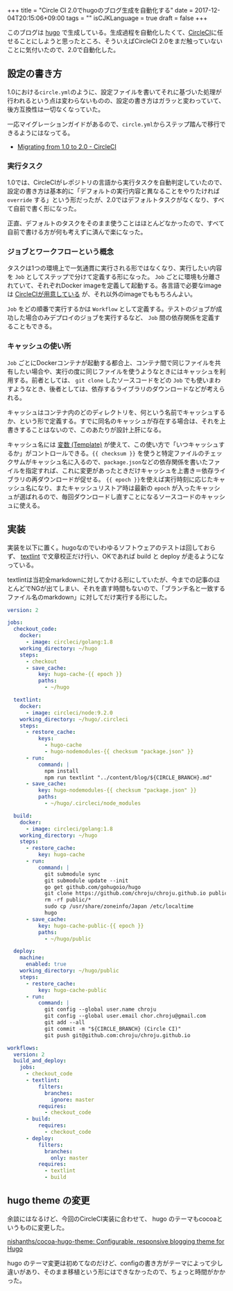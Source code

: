 +++
title = "Circle CI 2.0でhugoのブログ生成を自動化する"
date = 2017-12-04T20:15:06+09:00
tags = ""
isCJKLanguage = true
draft = false
+++

このブログは [hugo](https://gohugo.io/) で生成している。生成過程を自動化したくて、[CircleCI](https://circleci.com/)に任せることにしようと思ったところ、そういえばCircleCI 2.0をまだ触っていないことに気付いたので、2.0で自動化した。

## 設定の書き方

1.0における`circle.yml`のように、設定ファイルを書いてそれに基づいた処理が行われるという点は変わらないものの、設定の書き方はガラッと変わっていて、後方互換性は一切なくなっていた。

一応マイグレーションガイドがあるので、`circle.yml`からステップ踏んで移行できるようにはなってる。

* [Migrating from 1.0 to 2.0 - CircleCI](https://circleci.com/docs/2.0/migrating-from-1-2/)

### 実行タスク

1.0では、CircleCIがレポジトリの言語から実行タスクを自動判定していたので、設定の書き方は基本的に「デフォルトの実行内容と異なることをやりたければ `override` する」という形だったが、2.0ではデフォルトタスクがなくなり、すべて自前で書く形になった。

正直、デフォルトのタスクをそのまま使うことはほとんどなかったので、すべて自前で書ける方が何も考えずに済んで楽になった。

### ジョブとワークフローという概念

タスクは1つの環境上で一気通貫に実行される形ではなくなり、実行したい内容を `Job` としてステップで分けて定義する形になった。 `Job` ごとに環境も分離されていて、それぞれDocker imageを定義して起動する。各言語で必要なimageは [CircleCIが用意している](https://circleci.com/docs/2.0/circleci-images/) が、それ以外のimageでももちろんよい。

`Job` をどの順番で実行するかは `Workflow` として定義する。テストのジョブが成功した場合のみデプロイのジョブを実行するなど、 `Job` 間の依存関係を定義することもできる。

### キャッシュの使い所

`Job` ごとにDockerコンテナが起動する都合上、コンテナ間で同じファイルを共有したい場合や、実行の度に同じファイルを使うようなときにはキャッシュを利用する。前者としては、 `git clone` したソースコードをどの `Job` でも使いまわすようなとき、後者としては、依存するライブラリのダウンロードなどが考えられる。

キャッシュはコンテナ内のどのディレクトリを、何という名前でキャッシュするか、という形で定義する。すでに同名のキャッシュが存在する場合は、それを上書きすることはないので、このあたりが設計上肝になる。

キャッシュ名には [変数 (Template)](https://circleci.com/docs/2.0/caching/#using-keys-and-templates) が使えて、この使い方で「いつキャッシュするか」がコントロールできる。`{{ checksum }}` を使うと特定ファイルのチェックサムがキャッシュ名に入るので、`package.json`などの依存関係を書いたファイルを指定すれば、これに変更があったときだけキャッシュを上書き＝依存ライブラリの再ダウンロードが促せる。 `{{ epoch }}`を使えば実行時刻に応じたキャッシュ名になり、またキャッシュリストア時は最新の `epoch` が入ったキャッシュが選ばれるので、毎回ダウンロードし直すことになるソースコードのキャッシュに使える。

## 実装

実装を以下に置く。hugoなのでいわゆるソフトウェアのテストは回しておらず、 [textlint](https://github.com/textlint/textlint) で文章校正だけ行い、OKであれば build と deploy が走るようになっている。

textlintは当初全markdownに対してかける形にしていたが、今までの記事のほとんどでNGが出てしまい、それを直す時間もないので、「ブランチ名と一致するファイル名のmarkdown」に対してだけ実行する形にした。

```yaml
version: 2

jobs:
  checkout_code:
    docker:
      - image: circleci/golang:1.8
    working_directory: ~/hugo
    steps:
      - checkout
      - save_cache:
          key: hugo-cache-{{ epoch }}
          paths:
            - ~/hugo

  textlint:
    docker:
      - image: circleci/node:9.2.0
    working_directory: ~/hugo/.circleci
    steps:
      - restore_cache:
          keys:
            - hugo-cache
            - hugo-nodemodules-{{ checksum "package.json" }}
      - run:
          command: |
            npm install
            npm run textlint "../content/blog/${CIRCLE_BRANCH}.md"
      - save_cache:
          key: hugo-nodemodules-{{ checksum "package.json" }}
          paths:
            - ~/hugo/.circleci/node_modules

  build:
    docker:
      - image: circleci/golang:1.8
    working_directory: ~/hugo
    steps:
      - restore_cache:
          key: hugo-cache
      - run:
          command: |
            git submodule sync
            git submodule update --init
            go get github.com/gohugoio/hugo
            git clone https://github.com/chroju/chroju.github.io public
            rm -rf public/*
            sudo cp /usr/share/zoneinfo/Japan /etc/localtime
            hugo
      - save_cache:
          key: hugo-cache-public-{{ epoch }}
          paths:
            - ~/hugo/public

  deploy:
    machine:
      enabled: true
    working_directory: ~/hugo/public
    steps:
      - restore_cache:
          key: hugo-cache-public
      - run:
          command: |
            git config --global user.name chroju
            git config --global user.email chor.chroju@gmail.com
            git add --all
            git commit -m "${CIRCLE_BRANCH} (Circle CI)"
            git push git@github.com:chroju/chroju.github.io

workflows:
  version: 2
  build_and_deploy:
    jobs:
      - checkout_code
      - textlint:
          filters:
            branches:
              ignore: master
          requires:
            - checkout_code
      - build:
          requires:
            - checkout_code
      - deploy:
          filters:
            branches:
              only: master
          requires:
            - textlint
            - build
```

## hugo theme の変更

余談にはなるけど、今回のCircleCI実装に合わせて、 hugo のテーマもcocoaというものに変更した。

[nishanths/cocoa-hugo-theme: Configurable, responsive blogging theme for Hugo](https://github.com/nishanths/cocoa-hugo-theme)

hugo のテーマ変更は初めてなのだけど、configの書き方がテーマによって少し違いがあり、そのまま移植という形にはできなかったので、ちょっと時間がかかった。

